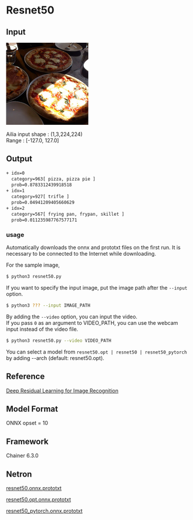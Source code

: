 # Resnet50

## Input

![Input](pizza.jpg)

Ailia input shape : (1,3,224,224)  
Range : [-127.0, 127.0]

## Output

```
+ idx=0
  category=963[ pizza, pizza pie ]
  prob=0.8783312439918518
+ idx=1
  category=927[ trifle ]
  prob=0.04941209405660629
+ idx=2
  category=567[ frying pan, frypan, skillet ]
  prob=0.011235987767577171
```

### usage
Automatically downloads the onnx and prototxt files on the first run.
It is necessary to be connected to the Internet while downloading.

For the sample image,
``` bash
$ python3 resnet50.py
```

If you want to specify the input image, put the image path after the `--input` option.  
```bash
$ python3 ??? --input IMAGE_PATH
```

By adding the `--video` option, you can input the video.   
If you pass `0` as an argument to VIDEO_PATH, you can use the webcam input instead of the video file.
```bash
$ python3 resnet50.py --video VIDEO_PATH
```

You can select a model from `resnet50.opt | resnet50 | resnet50_pytorch` by adding --arch (default: resnet50.opt).

## Reference

[Deep Residual Learning for Image Recognition]( https://github.com/KaimingHe/deep-residual-networks)

## Model Format

ONNX opset = 10

## Framework

Chainer 6.3.0

## Netron

[resnet50.onnx.prototxt](https://lutzroeder.github.io/netron/?url=https://storage.googleapis.com/ailia-models/resnet50/resnet50.onnx.prototxt)

[resnet50.opt.onnx.prototxt](https://lutzroeder.github.io/netron/?url=https://storage.googleapis.com/ailia-models/resnet50/resnet50.opt.onnx.prototxt)

[resnet50_pytorch.onnx.prototxt](https://lutzroeder.github.io/netron/?url=https://storage.googleapis.com/ailia-models/resnet50/resnet50_pytorch.onnx.prototxt)
